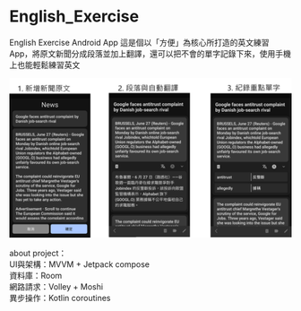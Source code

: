 # English_Exercise
English Exercise Android App
這是個以「方便」為核心所打造的英文練習App，將原文新聞分成段落並加上翻譯，還可以把不會的單字記錄下來，使用手機上也能輕鬆練習英文


<img src="https://github.com/Mett-Barr/image/blob/main/%E5%9C%96/%E5%B1%95%E7%A4%BA.png"/>


about project：  
UI與架構：MVVM + Jetpack compose  
資料庫：Room  
網路請求：Volley + Moshi  
異步操作：Kotlin coroutines

